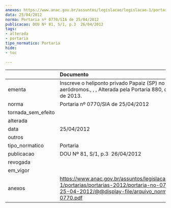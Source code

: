 ```yaml
---
anexos: https://www.anac.gov.br/assuntos/legislacao/legislacao-1/portarias/portarias-2012/portaria-no-0770-sia-de-25-04-2012/@@display-file/arquivo_norma/PA2012-0770.pdf
data: 25/04/2012
norma: Portaria nº 0770/SIA de 25/04/2012
publicacao: DOU Nº 81, S/1, p.3  26/04/2012
tags:
- alterada
- portaria
tipo_normatico: Portaria
hide: 
- toc 
 
---
```


|                    | Documento                                                                                                                                                         |
|:-------------------|:------------------------------------------------------------------------------------------------------------------------------------------------------------------|
| ementa             | Inscreve o heliponto privado Papaiz (SP) no cadastro de aeródromos., , , Alterada pela Portaria 880, de 02 de abril de 2013.                                      |
| norma              | Portaria nº 0770/SIA de 25/04/2012                                                                                                                                |
| tornada_sem_efeito |                                                                                                                                                                   |
| alterada           |                                                                                                                                                                   |
| data               | 25/04/2012                                                                                                                                                        |
| outros             |                                                                                                                                                                   |
| tipo_normatico     | Portaria                                                                                                                                                          |
| publicacao         | DOU Nº 81, S/1, p.3  26/04/2012                                                                                                                                   |
| revogada           |                                                                                                                                                                   |
| em_vigor           |                                                                                                                                                                   |
| anexos             | https://www.anac.gov.br/assuntos/legislacao/legislacao-1/portarias/portarias-2012/portaria-no-0770-sia-de-25-04-2012/@@display-file/arquivo_norma/PA2012-0770.pdf |